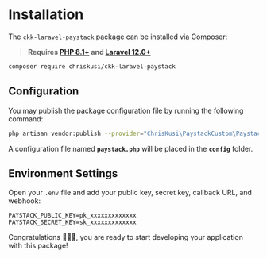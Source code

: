 # Installation
The `ckk-laravel-paystack` package can be installed via Composer:

> **Requires [PHP 8.1+](https://php.net/releases/) and [Laravel 12.0+](https://laravel.com/docs/12.x)**

```bash
composer require chriskusi/ckk-laravel-paystack
```

## Configuration
You may publish the package configuration file by running the following command:

```bash
php artisan vendor:publish --provider="ChrisKusi\PaystackCustom\PaystackServiceProvider"
```

A configuration file named **`paystack.php`** will be placed in the **`config`** folder.

## Environment Settings

Open your `.env` file and add your public key, secret key, callback URL, and webhook:

```dotenv
PAYSTACK_PUBLIC_KEY=pk_xxxxxxxxxxxxx
PAYSTACK_SECRET_KEY=sk_xxxxxxxxxxxxx
```

Congratulations :tada::tada::tada:, you are ready to start developing your application with this package!


